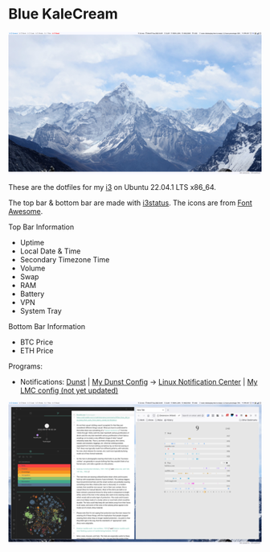 # Blue KaleCream

![Blue KaleCream](./images/wallpaper.png) 


These are the dotfiles for my [i3](https://i3wm.org/docs/) on Ubuntu 22.04.1 LTS x86_64.

The top bar & bottom bar are made with [i3status]( https://i3wm.org/i3status/manpage.html). The icons are from [Font Awesome](https://fontawesome.com/).

Top Bar Information
- Uptime
- Local Date & Time
- Secondary Timezone Time
- Volume
- Swap
- RAM
- Battery
- VPN
- System Tray

Bottom Bar Information
- BTC Price
- ETH Price

Programs:
- Notifications: [Dunst](https://dunst-project.org/) |  [My Dunst Config](https://github.com/kalecream/dotfiles/blob/main/dunstrc) → [Linux Notification Center](https://github.com/phuhl/linux_notification_center) | [My LMC config (not yet updated)]()

![Blue KaleCream](./images/open_programs.png)
